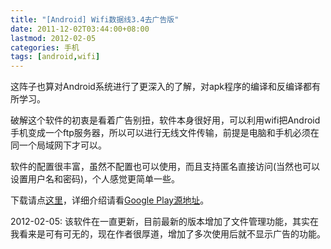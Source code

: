 ```yaml
---
title: "[Android] Wifi数据线3.4去广告版"
date: 2011-12-02T03:44:00+08:00
lastmod: 2012-02-05
categories: 手机
tags: [android,wifi]
---
```


这阵子也算对Android系统进行了更深入的了解，对apk程序的编译和反编译都有所学习。

破解这个软件的初衷是看着广告别扭，软件本身很好用，可以利用wifi把Android手机变成一个ftp服务器，所以可以进行无线文件传输，前提是电脑和手机必须在同一个局域网下才可以。

软件的配置很丰富，虽然不配置也可以使用，而且支持匿名直接访问(当然也可以设置用户名和密码)，个人感觉更简单一些。

下载请点[这里](/uploads/2011/12/wifi-ftp-v3.4-noad.apk)，详细介绍请看[Google Play源地址](https://play.google.com/store/apps/details?id=org.easelife.ftp)。

2012-02-05: 该软件在一直更新，目前最新的版本增加了文件管理功能，其实在我看来是可有可无的，现在作者很厚道，增加了多次使用后就不显示广告的功能。
